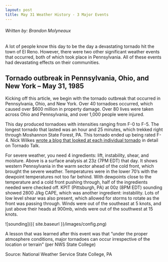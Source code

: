 ```yaml
---
layout: post
title: May 31 Weather History - 3 Major Events
---
```


###### Written by: Brandon Molyneaux

A lot of people know this day to be the day a devastating tornado hit the town of El Reno. However, there were two other significant weather events that occurred, both of which took place in Pennsylvania. All of these events had devastating effects on their communities.

## Tornado outbreak in Pennsylvania, Ohio, and New York – May 31, 1985

Kicking off this article, we begin with the tornado outbreak that occurred in Pennsylvania, Ohio, and New York. Over 40 tornadoes occurred, which caused over $600 million in property damage. Over 80 lives were taken across Ohio and Pennsylvania, and over 1,000 people were injured.

This day produced tornadoes with intensities ranging from F-0 to F-5. The longest tornado that lasted was an hour and 25 minutes, which trekked right through Moshannon State Forest, PA. This tornado ended up being rated F-4. Nick Wilkes [wrote a blog that looked at each individual tornado](https://tornadotalk.com/funnel-feature/may-31-1985-tornado-outbreak/) in detail on Tornado Talk.

For severe weather, you need 4 ingredients: lift, instability, shear, and moisture. Above is a surface analysis at 23z (7PM EDT) that day. It shows western Pennsylvania in the warm sector ahead of the cold front, which brought the severe weather. Temperatures were in the lower 70’s with the dewpoint temperatures not too far behind. With dewpoints close to the temperature and a cold front pushing through, half of the ingredients needed were checked off. KPIT (Pittsburgh, PA) at 00z (8PM EDT) sounding showed 2800 J/kg CAPE, which was another ingredient: instability. Lots of low level shear was also present, which allowed for storms to rotate as the front was passing through. Winds were out of the southeast at 5 knots, and just above their heads at 900mb, winds were out of the southwest at 15 knots.

![sounding]({{ site.baseurl }}/images/config.png)

A lesson that was learned after this event was that “under the proper atmosphere conditions, major tornadoes can occur irrespective of the location or terrain” (per NWS State College)

Source: National Weather Service State College, PA
